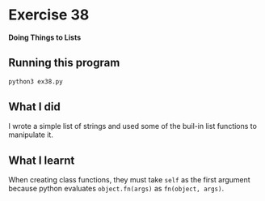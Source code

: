 # Exercise 38

**Doing Things to Lists**

## Running this program

```sh
python3 ex38.py
```

## What I did

I wrote a simple list of strings and used some of the buil-in list functions to manipulate it.

## What I learnt

When creating class functions, they must take `self` as the first argument because python evaluates `object.fn(args)` as `fn(object, args)`.
